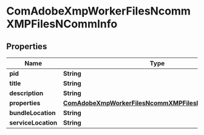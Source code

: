 

# ComAdobeXmpWorkerFilesNcommXMPFilesNCommInfo

## Properties

Name | Type | Description | Notes
------------ | ------------- | ------------- | -------------
**pid** | **String** |  |  [optional]
**title** | **String** |  |  [optional]
**description** | **String** |  |  [optional]
**properties** | [**ComAdobeXmpWorkerFilesNcommXMPFilesNCommProperties**](ComAdobeXmpWorkerFilesNcommXMPFilesNCommProperties.md) |  |  [optional]
**bundleLocation** | **String** |  |  [optional]
**serviceLocation** | **String** |  |  [optional]



